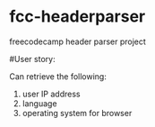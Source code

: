 # fcc-headerparser
freecodecamp header parser project


#User story: 

Can retrieve the following:

1) user IP address
2) language
3) operating system for browser
